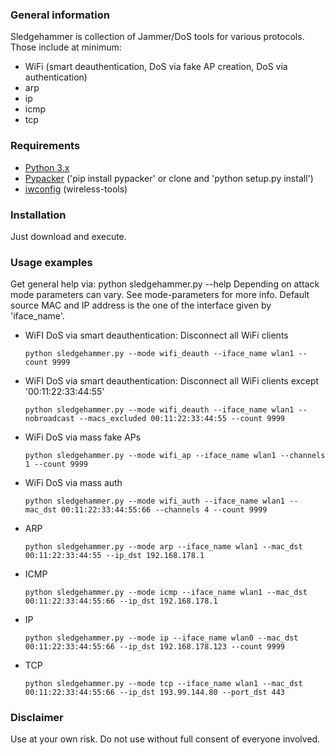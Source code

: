 ### General information
Sledgehammer is collection of Jammer/DoS tools for various protocols. Those include at minimum:

- WiFi (smart deauthentication, DoS via fake AP creation, DoS via authentication)
- arp
- ip
- icmp
- tcp

### Requirements
- [Python 3.x](https://www.python.org/)
- [Pypacker](https://github.com/mike01/pypacker) ('pip install pypacker' or clone and 'python setup.py install')
- [iwconfig](http://www.hpl.hp.com/personal/Jean_Tourrilhes/Linux/Tools.html) (wireless-tools)

### Installation
Just download and execute.

### Usage examples
Get general help via: python sledgehammer.py --help
Depending on attack mode parameters can vary. See mode-parameters for more info.
Default source MAC and IP address is the one of the interface given by 'iface_name'.

- WiFI DoS via smart deauthentication: Disconnect all WiFi clients

  `python sledgehammer.py --mode wifi_deauth --iface_name wlan1 --count 9999`

- WiFI DoS via smart deauthentication: Disconnect all WiFi clients except '00:11:22:33:44:55'

  `python sledgehammer.py --mode wifi_deauth --iface_name wlan1 --nobroadcast --macs_excluded 00:11:22:33:44:55 --count 9999`

- WiFi DoS via mass fake APs

  `python sledgehammer.py --mode wifi_ap --iface_name wlan1 --channels 1 --count 9999`

- WiFi DoS via mass auth

  `python sledgehammer.py --mode wifi_auth --iface_name wlan1 --mac_dst 00:11:22:33:44:55:66 --channels 4 --count 9999`

- ARP

  `python sledgehammer.py --mode arp --iface_name wlan1 --mac_dst 00:11:22:33:44:55 --ip_dst 192.168.178.1`

- ICMP

  `python sledgehammer.py --mode icmp --iface_name wlan1 --mac_dst 00:11:22:33:44:55:66 --ip_dst 192.168.178.1`

- IP

  `python sledgehammer.py --mode ip --iface_name wlan0 --mac_dst 00:11:22:33:44:55:66 --ip_dst 192.168.178.123 --count 9999`

- TCP

  `python sledgehammer.py --mode tcp --iface_name wlan1 --mac_dst 00:11:22:33:44:55:66 --ip_dst 193.99.144.80 --port_dst 443`

### Disclaimer
Use at your own risk. Do not use without full consent of everyone involved.
